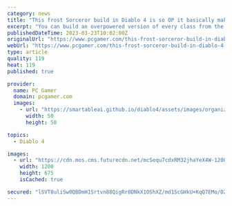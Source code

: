 ```yaml
---
category: news
title: "This frost Sorceror build in Diablo 4 is so OP it basically makes the game play itself"
excerpt: "You can build an overpowered version of every class from the Diablo 4 closed beta, but Sorcerer might take the cake. Diablo 4's open beta kicks off soon, so naturally ..."
publishedDateTime: 2023-03-23T10:02:00Z
originalUrl: "https://www.pcgamer.com/this-frost-sorceror-build-in-diablo-4-is-so-op-it-basically-makes-the-game-play-itself/"
webUrl: "https://www.pcgamer.com/this-frost-sorceror-build-in-diablo-4-is-so-op-it-basically-makes-the-game-play-itself/"
type: article
quality: 119
heat: 119
published: true

provider:
  name: PC Gamer
  domain: pcgamer.com
  images:
    - url: "https://smartableai.github.io/diablo4/assets/images/organizations/pcgamer.com-50x50.jpg"
      width: 50
      height: 50

topics:
  - Diablo 4

images:
  - url: "https://cdn.mos.cms.futurecdn.net/mcSequ7cdxRM32jhaYeX4W-1200-80.jpg"
    width: 1200
    height: 675
    isCached: true

secured: "lSVT8uliSw0QBDmH1Srtvn88QigRr0DNkX1OShXZ/md1ScGHkU+KqQ7EMo/DZXJCedPo+SKHu6D1UbEEZXhnvOPG8mtmfUzKyQBgHf2Q+X+WpyN4StkFQdG8W74XdVceHdKHEuodU0n7LN6nujH36e8OB5pZDvN4zE1Y0LC/G/qVK+o2V3OwQmFJfNhtRWK2UGESFf25tI4M4goElv74DfX4Vld/PEzpRxEJasZ3Mhe5bfkCfyqerJxmmuExU2hW+FUkj0HvafZsd+HKw12bIYwPbqIi1RQbK4FwOaINzwb5is6lZkIiRRFBkWhUtbURTzM+M0+CyFJfte0PR3t3dwwCle56gJNCUB1ihsaNAdQ=;5MYg+riDeODoTqWbNBGQjg=="
---
```


